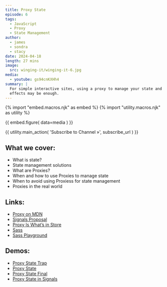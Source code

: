 ```yaml
---
title: Proxy State
episode: 6
tags:
  - JavaScript
  - Proxy
  - State Management
author:
  - james
  - sondra
  - stacy
date: 2024-04-18
length: 27 mins
image:
  src: winging-it/winging-it-6.jpg
media:
  - youtube: gs94cnKXHh4
summary: |
  For simple interactive sites, using a proxy to manage your state and side
  effects may be enough.
---
```


{% import "embed.macros.njk" as embed %}
{% import "utility.macros.njk" as utility %}

{{ embed.figure(
  data=media
) }}

{{ utility.main_action(
  'Subscribe to Channel »',
  subscribe_url
) }}

## What we cover:

- What is state?
- State management solutions
- What are Proxies?
- When and how to use Proxies to manage state
- When to avoid using Proxiess for state management
- Proxies in the real world

## Links:

- [Proxy on MDN](https://developer.mozilla.org/en-US/docs/Web/JavaScript/Reference/Global_Objects/Proxy)
- [Signals Proposal](https://github.com/proposal-signals/proposal-signals)
- [Proxy Is What’s in Store](https://www.oddbird.net/2024/01/12/proxy-store/)
- [Sass](https://sass-lang.com/)
- [Sass Playground](https://sass-lang.com/playground/#eJxdj9FqwjAUhu/zFD9OVgULyhAhvfFV0ubYhiY5JYk4J333xdluZTch5zv5v58cDus6kOoHNj5FiY1AEZ2ythxUS4XExz6Q22XqSJurm/HxOGGrQkszPb3othJCnEk1HRb2HdaxCUS+jOaLYPxyGfEQwPlZovB6BuU1Ns748mZ06iSKt8fSMBbbnxBQs75PV+BdypouHOiXAA37RD5JrLLir3TEwv5Pvqqm9CjmcxRj/tezbFlRq6ZvA1+9Lhu2HCQSO5U456f51plEedQmDlbdJWrLTZ/BwNEkw17iYj5JZ5J4kNhXYvwGtNZ+7g==)

## Demos:

- [Proxy State Trap](https://codepen.io/jamessw/pen/oNOdmJY)
- [Proxy State](https://codepen.io/jamessw/pen/gOyWxay)
- [Proxy State Final](https://codepen.io/jamessw/pen/poBPrrR)
- [Proxy State in Signals](https://codepen.io/jamessw/pen/NWmvZXY)
